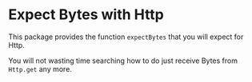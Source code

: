 # Expect Bytes with Http

This package provides the function `expectBytes` that you will expect for Http.

You will not wasting time searching how to do just receive Bytes from `Http.get` any more.
